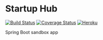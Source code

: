 # Startup Hub
[![Build Status](https://img.shields.io/travis/dlizarra/startup-hub.svg)](https://travis-ci.org/dlizarra/spring-boot)
[![Coverage Status](https://img.shields.io/coveralls/dlizarra/startup-hub.svg)](https://coveralls.io/github/dlizarra/spring-boot?branch=master) 
[![Heroku](http://heroku-badge.herokuapp.com/?app=startup-hub&root=h2console)](http://startup-hub.herokuapp.com)

Spring Boot sandbox app

